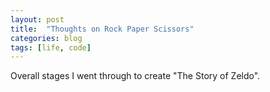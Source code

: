 ```yaml
---
layout: post
title:  "Thoughts on Rock Paper Scissors"
categories: blog
tags: [life, code]
---
```

Overall stages I went through to create "The Story of Zeldo".
